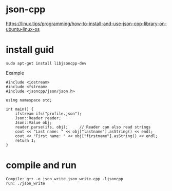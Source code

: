 # json-cpp

https://linux.tips/programming/how-to-install-and-use-json-cpp-library-on-ubuntu-linux-os
# install guid
```
sudo apt-get install libjsoncpp-dev

```
Example
```
#include <iostream>
#include <fstream>
#include <jsoncpp/json/json.h>

using namespace std;

int main() {
    ifstream ifs("profile.json");
    Json::Reader reader;
    Json::Value obj;
    reader.parse(ifs, obj);     // Reader can also read strings
    cout << "Last name: " << obj["lastname"].asString() << endl;
    cout << "First name: " << obj["firstname"].asString() << endl;
    return 1;
}
```
# compile and run
```
Compile: g++ -o json_write json_write.cpp -ljsoncpp
run: ./json_write
```

